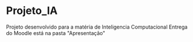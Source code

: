 # Projeto_IA
Projeto desenvolvido para a matéria de Inteligencia Computacional
Entrega do Moodle está na pasta "Apresentação"
